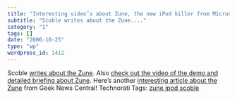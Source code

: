 ```yaml
---
title: "Interesting video’s about Zune, the new iPod killer from Microsoft"
subtitle: "Scoble writes about the Zune...."
category: "1"
tags: []
date: "2006-10-25"
type: "wp"
wordpress_id: 1412
---
```

Scoble [writes about the Zune](http://scobleizer.wordpress.com/2006/10/24/microsoft-zune-in-depth/). Also [check out the video of the demo and detailed briefing about Zune](http://www.podtech.net/scobleshow/technology/1204/microsoft-zune-in-depth). Here’s another [interesting article about the Zune](http://www.geeknewscentral.com/archives/006512.html) from Geek News Central!
Technorati Tags: [zune ipod scoble](http://technorati.com/tag/zune%20ipod%20scoble)